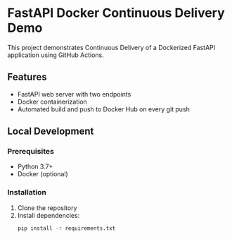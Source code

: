 # FastAPI Docker Continuous Delivery Demo

This project demonstrates Continuous Delivery of a Dockerized FastAPI application using GitHub Actions.

## Features
- FastAPI web server with two endpoints
- Docker containerization
- Automated build and push to Docker Hub on every git push

## Local Development

### Prerequisites
- Python 3.7+
- Docker (optional)

### Installation
1. Clone the repository
2. Install dependencies:
   ```bash
   pip install -r requirements.txt
   ```